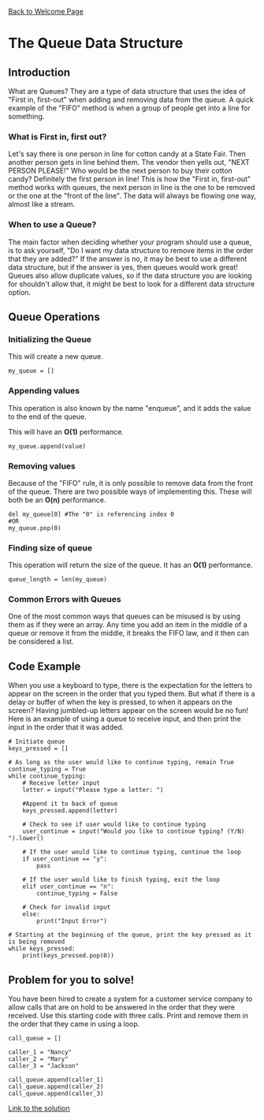 [Back to Welcome Page](0-welcome.md)
# The Queue Data Structure

## Introduction
What are Queues? They are a type of data structure that uses the idea of "First in, first-out" when adding and removing data from the queue. A quick example of the "FIFO" method is when a group of people get into a line for something.


### What is First in, first out?

Let's say there is one person in line for cotton candy at a State Fair. Then another person gets in line behind them. The vendor then yells out, "NEXT PERSON PLEASE!" Who would be the next person to buy their cotton candy? Definitely the first person in line! This is how the "First in, first-out" method works with queues, the next person in line is the one to be removed or the one at the "front of the line". The data will always be flowing one way, almost like a stream. 

### When to use a Queue?

The main factor when deciding whether your program should use a queue, is to ask yourself, "Do I want my data structure to remove items in the order that they are added?" If the answer is no, it may be best to use a different data structure, but if the answer is yes, then queues would work great! Queues also allow duplicate values, so if the data structure you are looking for shouldn't allow that, it might be best to look for a different data structure option.

## Queue Operations

### Initializing the Queue
This will create a new queue. 
```
my_queue = []
```


### Appending values
This operation is also known by the name "enqueue", and it adds the value to the end of the queue.

This will have an **O(1)** performance.
```
my_queue.append(value)
```

### Removing values
Because of the "FIFO" rule, it is only possible to remove data from the front of the queue.
There are two possible ways of implementing this. These will both be an **O(n)** performance.
```
del my_queue[0] #The "0" is referencing index 0
#OR
my_queue.pop(0)
```

### Finding size of queue
This operation will return the size of the queue. It has an **O(1)** performance.
```
queue_length = len(my_queue)
```

### Common Errors with Queues
One of the most common ways that queues can be misused is by using them as if they were an array. Any time you add an item in the middle of a queue or remove it from the middle, it breaks the FIFO law, and it then can be considered a list.


## Code Example
When you use a keyboard to type, there is the expectation for the letters to appear on the screen in the order that you typed them. But what if there is a delay or buffer of when the key is pressed, to when it appears on the screen? Having jumbled-up letters appear on the screen would be no fun! Here is an example of using a queue to receive input, and then print the input in the order that it was added.

```
# Initiate queue
keys_pressed = []

# As long as the user would like to continue typing, remain True
continue_typing = True
while continue_typing:
    # Receive letter input
    letter = input("Please type a letter: ")

    #Append it to back of queue
    keys_pressed.append(letter)

    # Check to see if user would like to continue typing
    user_continue = input("Would you like to continue typing? (Y/N) ").lower()

    # If the user would like to continue typing, continue the loop
    if user_continue == "y":
        pass

    # If the user would like to finish typing, exit the loop
    elif user_continue == "n":
        continue_typing = False

    # Check for invalid input
    else:
        print("Input Error")

# Starting at the beginning of the queue, print the key pressed as it is being removed
while keys_pressed:
    print(keys_pressed.pop(0))
```

## Problem for you to solve!


You have been hired to create a system for a customer service company to allow calls that are on hold to be answered in the order that they were received. Use this starting code with three calls. Print and remove them in the order that they came in using a loop.


```
call_queue = []

caller_1 = "Nancy"
caller_2 = "Mary"
caller_3 = "Jackson"

call_queue.append(caller_1)
call_queue.append(caller_2)
call_queue.append(caller_3)

```

[Link to the solution](queue_code_solution.py)

